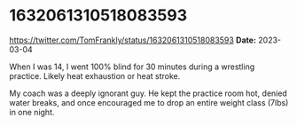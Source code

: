 # 1632061310518083593
https://twitter.com/TomFrankly/status/1632061310518083593
**Date:** 2023-03-04

When I was 14, I went 100% blind for 30 minutes during a wrestling practice. Likely heat exhaustion or heat stroke. 

My coach was a deeply ignorant guy. He kept the practice room hot, denied water breaks, and once encouraged me to drop an entire weight class (7lbs) in one night.
